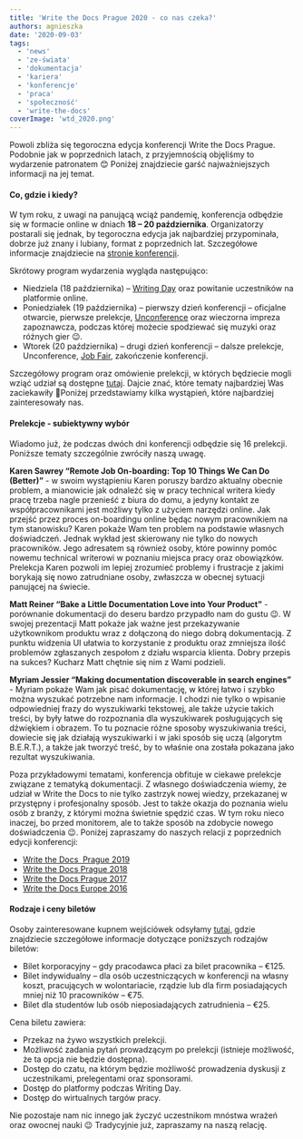 ```yaml
---
title: 'Write the Docs Prague 2020 - co nas czeka?'
authors: agnieszka
date: '2020-09-03'
tags:
  - 'news'
  - 'ze-świata'
  - 'dokumentacja'
  - 'kariera'
  - 'konferencje'
  - 'praca'
  - 'społeczność'
  - 'write-the-docs'
coverImage: 'wtd_2020.png'
---
```


Powoli zbliża się tegoroczna edycja konferencji Write the Docs Prague. Podobnie
jak w poprzednich latach, z przyjemnością objęliśmy to wydarzenie patronatem 😊
Poniżej znajdziecie garść najważniejszych informacji na jej temat.

<!--truncate-->

#### Co, gdzie i kiedy?

W tym roku, z uwagi na panującą wciąż pandemię, konferencja odbędzie się w
formacie online w dniach **18 – 20 października**. Organizatorzy postarali się
jednak, by tegoroczna edycja jak najbardziej przypominała, dobrze już znany i
lubiany, format z poprzednich lat. Szczegółowe informacje znajdziecie na
[stronie konferencji](https://www.writethedocs.org/conf/prague/2020/).

Skrótowy program wydarzenia wygląda następująco:

- Niedziela (18 października) –
  [Writing Day](https://www.writethedocs.org/conf/prague/2020/writing-day/) oraz
  powitanie uczestników na platformie online.
- Poniedziałek (19 października) – pierwszy dzień konferencji – oficjalne
  otwarcie, pierwsze prelekcje,
  [Unconference](https://www.writethedocs.org/conf/prague/2020/unconference/)
  oraz wieczorna impreza zapoznawcza, podczas której możecie spodziewać się
  muzyki oraz różnych gier 😉.
- Wtorek (20 października) – drugi dzień konferencji – dalsze prelekcje,
  Unconference,
  [Job Fair](https://www.writethedocs.org/conf/prague/2020/job-fair/),
  zakończenie konferencji.

Szczegółowy program oraz omówienie prelekcji, w których będziecie mogli wziąć
udział są dostępne
[tutaj](https://www.writethedocs.org/conf/prague/2020/schedule/). Dajcie znać,
które tematy najbardziej Was zaciekawiły 🙂Poniżej przedstawiamy kilka
wystąpień, które najbardziej zainteresowały nas.

#### Prelekcje - subiektywny wybór

Wiadomo już, że podczas dwóch dni konferencji odbędzie się 16 prelekcji.
Poniższe tematy szczególnie zwróciły naszą uwagę.

**Karen Sawrey “Remote Job On-boarding: Top 10 Things We Can Do (Better)”** - w
swoim wystąpieniu Karen poruszy bardzo aktualny obecnie problem, a mianowicie
jak odnaleźć się w pracy technical writera kiedy pracę trzeba nagle przenieść z
biura do domu, a jedyny kontakt ze współpracownikami jest możliwy tylko z
użyciem narzędzi online. Jak przejść przez proces on-boardingu online będąc
nowym pracownikiem na tym stanowisku? Karen pokaże Wam ten problem na podstawie
własnych doświadczeń. Jednak wykład jest skierowany nie tylko do nowych
pracowników. Jego adresatem są również osoby, które powinny pomóc nowemu
technical writerowi w poznaniu miejsca pracy oraz obowiązków. Prelekcja Karen
pozwoli im lepiej zrozumieć problemy i frustracje z jakimi borykają się nowo
zatrudniane osoby, zwłaszcza w obecnej sytuacji panującej na świecie.

**Matt Reiner “Bake a Little Documentation Love into Your Product”** -
porównanie dokumentacji do deseru bardzo przypadło nam do gustu 😉. W swojej
prezentacji Matt pokaże jak ważne jest przekazywanie użytkownikom produktu wraz
z dołączoną do niego dobrą dokumentacją. Z punktu widzenia UI ułatwia to
korzystanie z produktu oraz zmniejsza ilość problemów zgłaszanych zespołom z
działu wsparcia klienta. Dobry przepis na sukces? Kucharz Matt chętnie się nim z
Wami podzieli.

**Myriam Jessier “Making documentation discoverable in search engines”** -
Myriam pokaże Wam jak pisać dokumentację, w której łatwo i szybko można wyszukać
potrzebne nam informacje. I chodzi nie tylko o wpisanie odpowiedniej frazy do
wyszukiwarki tekstowej, ale także użycie takich treści, by były łatwe do
rozpoznania dla wyszukiwarek posługujących się dźwiękiem i obrazem. To tu
poznacie różne sposoby wyszukiwania treści, dowiecie się jak działają
wyszukiwarki i w jaki sposób się uczą (algorytm B.E.R.T.), a także jak tworzyć
treść, by to właśnie ona została pokazana jako rezultat wyszukiwania.

Poza przykładowymi tematami, konferencja obfituje w ciekawe prelekcje związane z
tematyką dokumentacji. Z własnego doświadczenia wiemy, że udział w Write the
Docs to nie tylko zastrzyk nowej wiedzy, przekazanej w przystępny i
profesjonalny sposób. Jest to także okazja do poznania wielu osób z branży, z
którymi można świetnie spędzić czas. W tym roku nieco inaczej, bo przed
monitorem, ale to także sposób na zdobycie nowego doświadczenia 😉. Poniżej
zapraszamy do naszych relacji z poprzednich edycji konferencji:

- [Write the Docs  Prague 2019](http://techwriter.pl/nasza-relacja-z-write-the-docs-prague-2019/)
- [Write the Docs Prague 2018](http://techwriter.pl/write-the-docs-prague-2018-relacja/)
- [Write the Docs Prague 2017](http://techwriter.pl/write-the-docs-prague-2017-relacja/)
- [Write the Docs Europe 2016](http://techwriter.pl/write-the-docs-europe-2016-relacja/)

#### Rodzaje i ceny biletów

Osoby zainteresowane kupnem wejściówek odsyłamy
[tutaj](https://www.writethedocs.org/conf/prague/2020/tickets/), gdzie
znajdziecie szczegółowe informacje dotyczące poniższych rodzajów biletów:

- Bilet korporacyjny – gdy pracodawca płaci za bilet pracownika – €125.
- Bilet indywidualny – dla osób uczestniczących w konferencji na własny koszt,
  pracujących w wolontariacie, rządzie lub dla firm posiadających mniej niż 10
  pracowników – €75.
- Bilet dla studentów lub osób nieposiadających zatrudnienia – €25.

Cena biletu zawiera:

- Przekaz na żywo wszystkich prelekcji.
- Możliwość zadania pytań prowadzącym po prelekcji (istnieje możliwość, że ta
  opcja nie będzie dostępna).
- Dostęp do czatu, na którym będzie możliwość prowadzenia dyskusji z
  uczestnikami, prelegentami oraz sponsorami.
- Dostęp do platformy podczas Writing Day.
- Dostęp do wirtualnych targów pracy.

Nie pozostaje nam nic innego jak życzyć uczestnikom mnóstwa wrażeń oraz owocnej
nauki 😉 Tradycyjnie już, zapraszamy na naszą relację.
